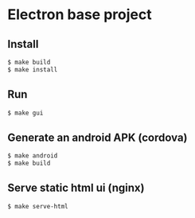 # Electron base project

## Install
```bash
$ make build
$ make install
```

## Run
```bash
$ make gui
```

## Generate an android APK (cordova)
```bash
$ make android
$ make build
```

## Serve static html ui (nginx)
```bash
$ make serve-html
```
